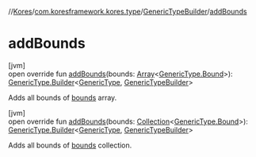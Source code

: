 //[Kores](../../../index.md)/[com.koresframework.kores.type](../index.md)/[GenericTypeBuilder](index.md)/[addBounds](add-bounds.md)

# addBounds

[jvm]\
open override fun [addBounds](add-bounds.md)(bounds: [Array](https://kotlinlang.org/api/latest/jvm/stdlib/kotlin/-array/index.html)<[GenericType.Bound](../-generic-type/-bound/index.md)>): [GenericType.Builder](../-generic-type/-builder/index.md)<[GenericType](../-generic-type/index.md), [GenericTypeBuilder](index.md)>

Adds all bounds of [bounds](add-bounds.md) array.

[jvm]\
open override fun [addBounds](add-bounds.md)(bounds: [Collection](https://kotlinlang.org/api/latest/jvm/stdlib/kotlin.collections/-collection/index.html)<[GenericType.Bound](../-generic-type/-bound/index.md)>): [GenericType.Builder](../-generic-type/-builder/index.md)<[GenericType](../-generic-type/index.md), [GenericTypeBuilder](index.md)>

Adds all bounds of [bounds](add-bounds.md) collection.
